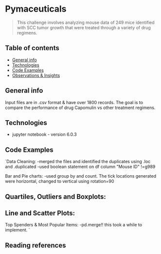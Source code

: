 # Pymaceuticals
> This challenge involves analyzing mouse data of 249 mice identified with SCC tumor growth that were treated through a variety of drug regimens.

## Table of contents
* [General info](#general-info)
* [Technologies](#technologies)
* [Code Examples](#codeexamples)
* [Observations & Insights](#observations&insights)

## General info
Input files are in .csv format & have over 1800 records. The goal is to compare the performance of drug Capomulin vs other treatment regimens.

## Technologies
* jupyter notebook - version 6.0.3

## Code Examples

`Data Cleaning:
-merged the files and identified the duplicates using .loc and .duplicated
-used boolean statement on df column "Mouse ID" !=g989
 
 Bar and Pie charts:
 -used group by and count. The tick locations generated were horizontal, changed to vertical using     rotation=90
 
 Quartiles, Outliers and Boxplots:
 -
 
 Line and Scatter Plots:
 -
 
 Top Spenders & Most Popular Items:
 -pd.merge!! this took a while to implement. 
 `
## Reading references

